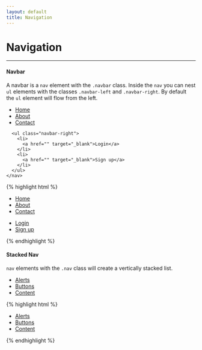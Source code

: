 ```yaml
---
layout: default
title: Navigation
---
```


# Navigation
---

#### Navbar

A navbar is a `nav` element with the `.navbar` class. Inside the `nav` you can nest `ul` elements with
the classes `.navbar-left` and `.navbar-right`. By default the `ul` element will flow from the left.

<div class="example">
  <div class="container preview">
    <nav class="navbar">
      <ul class="navbar-left">
        <li>
          <a href="" target="_blank">Home</a>
        </li>
        <li>
          <a href="" target="_blank">About</a>
        </li>
        <li>
          <a href="" target="_blank">Contact</a>
        </li>
      </ul>

      <ul class="navbar-right">
        <li>
          <a href="" target="_blank">Login</a>
        </li>
        <li>
          <a href="" target="_blank">Sign up</a>
        </li>
      </ul>
    </nav>
  </div>
</div>
{% highlight html %}
<nav class="navbar">
  <ul class="navbar-left">
    <li>
      <a href="" target="_blank">Home</a>
    </li>
    <li>
      <a href="" target="_blank">About</a>
    </li>
    <li>
      <a href="" target="_blank">Contact</a>
    </li>
  </ul>

  <ul class="navbar-right">
    <li>
      <a href="" target="_blank">Login</a>
    </li>
    <li>
      <a href="" target="_blank">Sign up</a>
    </li>
  </ul>
</nav>
{% endhighlight %}


#### Stacked Nav

`nav` elements with the `.nav` class will create a vertically stacked list.

<div class="example">
  <div class="container preview">
    <nav class="nav">
      <ul>
        <li>
          <a href="" target="_blank">Alerts</a>
        </li>
        <li>
          <a href="" target="_blank">Buttons</a>
        </li>
        <li>
          <a href="" target="_blank">Content</a>
        </li>
      </ul>
    </nav>
  </div>
</div>
{% highlight html %}
<nav class="nav">
  <ul>
    <li>
      <a href="" target="_blank">Alerts</a>
    </li>
    <li>
      <a href="" target="_blank">Buttons</a>
    </li>
    <li>
      <a href="" target="_blank">Content</a>
    </li>
  </ul>
</nav>
{% endhighlight %}
